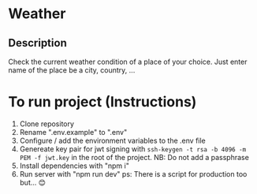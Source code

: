 # Weather

## Description

Check the current weather condition of a place of your
choice. Just enter name of the place be a city, country, ...

# To run project (Instructions)

1. Clone repository
2. Rename ".env.example" to ".env"
3. Configure / add the environment variables to the .env file
4. Genereate key pair for jwt signing with `ssh-keygen -t rsa -b 4096 -m PEM -f jwt.key`
   in the root of the project. NB: Do not add a passphrase
5. Install dependencies with "npm i"
6. Run server with "npm run dev"
   ps: There is a script for production too but... 😊
